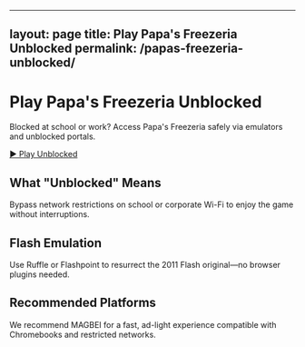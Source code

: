 <!-- papas-freezeria-unblocked.md -->
---
layout: page
title: Play Papa's Freezeria Unblocked
permalink: /papas-freezeria-unblocked/
---

# Play Papa's Freezeria Unblocked

Blocked at school or work? Access Papa's Freezeria safely via emulators and unblocked portals.

[▶️ Play Unblocked](https://magbei.com/play-papas-freezeria-game-online/)

## What "Unblocked" Means

Bypass network restrictions on school or corporate Wi-Fi to enjoy the game without interruptions.

## Flash Emulation

Use Ruffle or Flashpoint to resurrect the 2011 Flash original—no browser plugins needed.

## Recommended Platforms

We recommend MAGBEI for a fast, ad-light experience compatible with Chromebooks and restricted networks.

